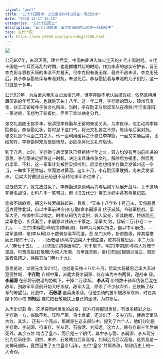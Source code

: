 ```yaml
---
layout: "post"
title: "五代十国趣事：五位皇帝同时出现在一场战役中"
date: "2018-12-17 16:15"
categories: "五代十国历史"
description: "五代十国趣事：五位皇帝同时出现在一场战役中"
tags: 五代十国
url: https://www.y5000.com/zgls/wdsg/2656.html
---
```






![](https://img.y5000.com/uploads/allimg/160514/4-160514233230426.jpg)

公元907年，朱温灭唐，建立后梁，中国由此进入烽火连天的五代十国时期。五代十国是一个兵荒马乱的时期，也是群雄并起的时期。作为李唐的忠实守护者，晋王李克用与篡权灭唐的朱温不共戴天，但李克用有勇无谋，最终不敌朱温。李克用死后，其子李存勖继续与朱温对抗，朱温死后，李存勖接着与朱温的儿子们打，这一打就是十多年。

公元921年，为后梁末帝朱友贞龙德元年，但李存勖不承认后梁政权，依然坚持用唐昭宗的年号天祐，也就是天祐十八年。这一年二月，李存勖的盟友，镇州节度使、赵王王镕被养子张文礼所杀，当时，李存勖正与后梁军队在德胜(今河南濮阳)一带对峙，虽想为王镕报仇，但苦于难以抽身分兵。

张文礼追随王镕多年，很清楚李存勖与王镕的亲密关系，为求自保，他主动向李存勖称臣，李存勖见状，暂时忍下这口气，将张文礼置之不顾，继续与后梁对抗。
张文礼是个两面三刀之人，他一面利用缓兵之计稳住李存勖，一面又南通后梁，北结契丹，李存勖得知后很是愤怒，必欲杀掉张文礼而后快。

到了八月，此时，李存勖与后梁军队已经相峙半年之久，双方均没有再向前推进的意思。李存勖决定抓住这一时机，决定出兵诛杀张文礼，解除后方祸患，然后再
战梁军。不料，这一军事计划被后梁探听到，后梁也想借李存勖兵发镇州这一空当，一举拿下德胜城，继而渡过黄河。这年十月，李存勖因事耽搁，尚未兵发镇州，
后梁大将戴思远已经迫不及待地率军杀过来了。

狼既然来了，就先放过兔子。李存勖迅速调动兵力与后梁军队展开战斗。关于这场非著名战役，史料几乎一笔带过，但《旧五代史》帝王本纪中各有零星记载。

笔者不嫌麻烦，把这些线索串联起来，且看：“天祐十八年冬十月己未，梁将戴思远攻德胜北城，自以中军前进帝(李存勖)命李嗣源设
伏于戚城，令骑军挑战。梁军大至，帝御中军以御之。时李从珂伪为梁帜，奔入梁垒，斧其眺楼，持级而还。梁军愈恐，步兵渐至，李嗣源以铁骑三千乘之，梁军大
败，俘斩二万计(卷二十九)。……庄宗(李存勖)命明宗(李嗣源)、存审为两翼以抗之，自以中军前进。……梁军退却，帝(李从珂)以十数骑杂梁军而退，至
垒门大呼，斩首数级，斧其望橹而还(卷四十六)。……(石敬瑭)从明宗战梁人于德胜渡，败其将戴思远，杀二万余人”(卷七十五)。……(刘知远)初事唐明宗，列于麾下。明宗(李嗣源)与梁人对栅于德胜，时晋高祖(石敬瑭)为梁人所袭，马甲连革断，帝(刘知远)辍骑以授之，取断革者自跨之，徐殿其后”(卷九十九)。

意思是说，龙德元年(921年)，也就是天祐十八年十月，后梁大将戴思远率大军进犯德胜城， **李存勖** 自领中军，派遣大将李嗣源、符存审为左右两翼，迎战来
敌。 **李嗣源** 在部将石敬瑭的协助下，干掉二万敌军。 **李从珂**
带领数十骑军伪装后混在敌军，到敌军军营前开始大呼杀敌，敌军大乱，除杀了不少敌军外，还砍断了敌 军的瞭望台。此战中， **石敬瑭**
虽英勇杀敌，但他坐骑的披甲被敌军砍断，时在其麾下的小校 **刘知远** 连忙把石敬瑭扶上自己的坐骑，为其断后。

从历史记载 看，这场突然间爆发的战役，双方打得都很勇猛，有很多精彩之处。李存勖一方，临敌不乱，阵型严密，将士发威，还派出了一支尖刀队，使后梁军队大败。其实，
还有一个亮点，那就是在这支部队中，提到了六个人，他们分别是李存勖、李嗣源、符审存、李从珂、石敬瑭、刘知远。这六人，除符存审三年后病死外，其余五位
均当了皇帝，而且是三个朝代，其中李存勖、李嗣源、李从珂分别为后唐庄宗、明宗、末帝，石敬瑭为后晋高祖，刘知远为后汉高祖。这究竟是一支神马部队，竟然诞生了五位皇帝!当年，五位“皇帝”并肩杀敌，堪称历史上的一大奇观。
